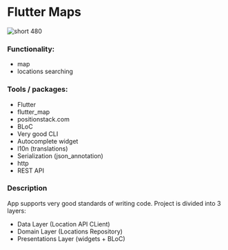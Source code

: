 # Flutter Maps

![short 480](https://user-images.githubusercontent.com/38291070/192236279-04ace40c-36cf-4442-922f-1e36b555bdc8.gif)

### Functionality:
- map
- locations searching

### Tools / packages:
- Flutter
- flutter_map
- positionstack.com
- BLoC
- Very good CLI
- Autocomplete widget
- l10n (translations)
- Serialization (json_annotation)
- http
- REST API

### Description
App supports very good standards of writing code. Project is divided into 3 layers:
- Data Layer (Location API CLient)
- Domain Layer (Locations Repository)
- Presentations Layer (widgets + BLoC)


